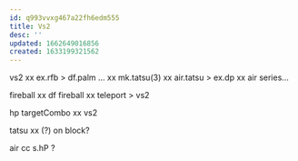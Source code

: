 ```yaml
---
id: q993vvxg467a22fh6edm555
title: Vs2
desc: ''
updated: 1662649016856
created: 1633199321562
---
```

vs2 xx ex.rfb > df.palm
… xx mk.tatsu(3) xx air.tatsu > ex.dp xx air series…

fireball xx df
fireball xx teleport > vs2

hp targetCombo xx vs2

tatsu xx (?) on block?

air cc s.hP ?
